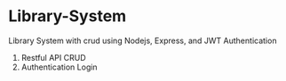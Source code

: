 # Library-System

Library System with crud using Nodejs, Express, and JWT Authentication

1. Restful API CRUD
2. Authentication Login
